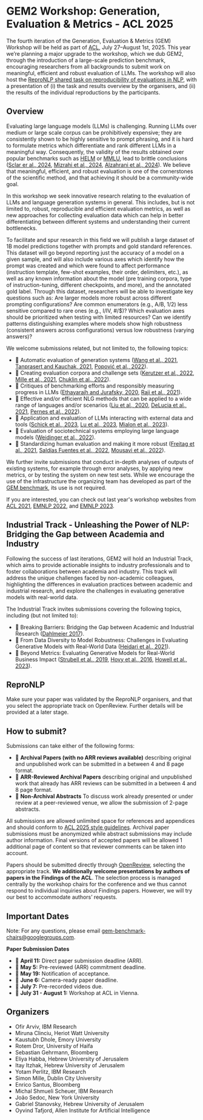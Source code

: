 # GEM2 Workshop: Generation, Evaluation & Metrics - ACL 2025

The fourth iteration of the Generation, Evaluation & Metrics (GEM) Workshop will be held as part of [ACL](https://2025.aclweb.org/), July 27–August 1st, 2025. This year we’re planning a major upgrade to the workshop, which we dub GEM2, through the introduction of a large-scale prediction benchmark, encouraging researchers from all backgrounds to submit work on meaningful, efficient and robust evaluation of LLMs. The workshop will also host the [ReproNLP shared task on reproducibility of evaluations in NLP](https://repronlp.github.io/), with a presentation of (i) the task and results overview by the organisers, and (ii) the results of the individual reproductions by the participants.

## Overview

Evaluating large language models (LLMs) is challenging. Running LLMs over medium or large scale corpus can be prohibitively expensive; they are consistently shown to be highly sensitive to prompt phrasing, and it is hard to formulate metrics which differentiate and rank different LLMs in a meaningful way. Consequently, the validity of the results obtained over popular benchmarks such as [HELM](https://arxiv.org/abs/2211.09110) or [MMLU](https://arxiv.org/pdf/2009.03300v3), lead to brittle conclusions ([Sclar er al., 2024](https://arxiv.org/pdf/2310.11324), [Mizrahi et al., 2024](https://aclanthology.org/2024.tacl-1.52/), [Alzahrani et al., 2024](https://arxiv.org/pdf/2402.01781v2)). We believe that meaningful, efficient, and robust evaluation is one of the cornerstones of the scientific method, and that achieving it should be a community-wide goal.

In this workshop we seek innovative research relating to the evaluation of LLMs and language generation systems in general. This includes, but is not limited to, robust, reproducible and efficient evaluation metrics, as well as new approaches for collecting evaluation data which can help in better differentiating between different systems and understanding their current bottlenecks.

To facilitate and spur research in this field we will publish a large dataset of 1B model predictions together with prompts and gold standard references. This dataset will go beyond reporting just the accuracy of a model on a given sample, and will also include various axes which identify how the prompt was created and which were found to affect performance (instruction template, few-shot examples, their order, delimiters, etc.), as well as any known information about the model (pre training corpora, type of instruction-tuning, different checkpoints, and more), and the annotated gold label. Through this dataset, researchers will be able to investigate key questions such as: Are larger models more robust across different prompting configurations? Are common enumerators (e.g., A/B, 1/2) less sensitive compared to rare ones (e.g., I/IV, #/$)? Which evaluation axes should be prioritized when testing with limited resources? Can we identify patterns distinguishing examples where models show high robustness (consistent answers across configurations) versus low robustness (varying answers)?

We welcome submissions related, but not limited to, the following topics:

*   💎 Automatic evaluation of generation systems ([Wang et al., 2021](https://aclanthology.org/2021.gem-1.8/), [Tanprasert and Kauchak, 2021](https://aclanthology.org/2021.gem-1.1/), [Popović et al., 2022](https://aclanthology.org/2022.gem-1.26/)).
*   💎 Creating evaluation corpora and challenge sets ([Kerutzer et al., 2022](https://aclanthology.org/2022.tacl-1.4/), [Mille et al., 2021](https://openreview.net/forum?id=CSi1eu_2q96), [Chuklin et al., 2022](https://aclanthology.org/2022.gem-1.6/)).
*   💎 Critiques of benchmarking efforts and responsibly measuring progress in LLMs ([Ethayarajh and Jurafsky, 2020](https://aclanthology.org/2020.emnlp-main.393/), [Raji et al., 2021](https://openreview.net/forum?id=j6NxpQbREA1)).
*   💎 Effective and/or efficient NLG methods that can be applied to a wide range of languages and/or scenarios ([Liu et al., 2020](https://aclanthology.org/2020.tacl-1.47/), [DeLucia et al., 2021](https://aclanthology.org/2021.gem-1.16/), [Pernes et al., 2022](https://aclanthology.org/2022.gem-1.1/)).
*   💎 Application and evaluation of LLMs interacting with external data and tools ([Schick et al., 2023](https://arxiv.org/abs/2302.04761), [Lu et al., 2023](https://arxiv.org/abs/2304.09842), [Mialon et al., 2023](https://arxiv.org/abs/2302.07842)).
*   💎 Evaluation of sociotechnical systems employing large language models ([Weidinger et al., 2022](https://dl.acm.org/doi/abs/10.1145/3531146.3533088)).
*   💎 Standardizing human evaluation and making it more robust ([Freitag et al., 2021](https://aclanthology.org/2021.tacl-1.87/), [Saldías Fuentes et al., 2022](https://aclanthology.org/2022.humeval-1.7/), [Mousavi et al., 2022](https://aclanthology.org/2022.gem-1.12/)).

We further invite submissions that conduct in-depth analyses of outputs of existing systems, for example through error analyses, by applying new metrics, or by testing the system on new test sets. While we encourage the use of the infrastructure the organizing team has developed as part of the [GEM benchmark](https://arxiv.org/abs/2206.11249), its use is not required.

If you are interested, you can check out last year's workshop websites from [ACL 2021](https://gem-benchmark.com/workshop/2021), [EMNLP 2022](https://gem-benchmark.com/workshop/2022), and [EMNLP 2023](https://gem-benchmark.com/workshop/2023).

## Industrial Track - Unleashing the Power of NLP: Bridging the Gap between Academia and Industry

Following the success of last iterations, GEM2 will hold an Industrial Track, which aims to provide actionable insights to industry professionals and to foster collaborations between academia and industry. This track will address the unique challenges faced by non-academic colleagues, highlighting the differences in evaluation practices between academic and industrial research, and explore the challenges in evaluating generative models with real-world data.

The Industrial Track invites submissions covering the following topics, including (but not limited to):

*   💎 Breaking Barriers: Bridging the Gap between Academic and Industrial Research ([Dahlmeier 2017](https://aclanthology.org/P17-2015)).
*   💎 From Data Diversity to Model Robustness: Challenges in Evaluating Generative Models with Real-World Data ([Heidari et al., 2021](https://aclanthology.org/2021.sigdial-1.8/)).
*   💎 Beyond Metrics: Evaluating Generative Models for Real-World Business Impact ([Strubell et al., 2019](https://arxiv.org/abs/1906.02243), [Hovy et al., 2016](https://aclanthology.org/P16-2096), [Howell et al., 2023](https://arxiv.org/abs/2306.07402)).

## ReproNLP
Make sure your paper was validated by the ReproNLP organisers, and that you select the appropriate track on OpenReview. Further details will be provided at a later stage.

## How to submit?

Submissions can take either of the following forms:

*   💎 **Archival Papers (with no ARR reviews available)** describing original and unpublished work can be submitted in a between 4 and 8 page format.
*   💎 **ARR-Reviewed Archival Papers** describing original and unpublished work that already has ARR reviews can be submitted in a between 4 and 8 page format.
*   💎 **Non-Archival Abstracts** To discuss work already presented or under review at a peer-reviewed venue, we allow the submission of 2-page abstracts.

All submissions are allowed unlimited space for references and appendices and should conform to [ACL 2025 style guidelines](https://2025.aclweb.org/calls/main_conference_papers/#paper-submission-details). Archival paper submissions must be anonymized while abstract submissions may include author information. Final versions of accepted papers will be allowed 1 additional page of content so that reviewer comments can be taken into account.

Papers should be submitted directly through [OpenReview](https://openreview.net/group?id=aclweb.org/ACL/2025/Workshop/GEM), selecting the appropriate track. **We additionally welcome presentations by authors of papers in the Findings of the ACL**. The selection process is managed centrally by the workshop chairs for the conference and we thus cannot respond to individual inquiries about Findings papers. However, we will try our best to accommodate authors’ requests.

## Important Dates

Note: For any questions, please email gem-benchmark-chairs@googlegroups.com.

**Paper Submission Dates**

*   📅 **April 11:** Direct paper submission deadline (ARR).
*   📅 **May 5:** Pre-reviewed (ARR) commitment deadline.
*   📅 **May 19:** Notification of acceptance.
*   📅 **June 6:** Camera-ready paper deadline.
*   📅 **July 7:** Pre-recorded videos due.
*   📅 **July 31 - August 1:** Workshop at ACL in Vienna.

## Organizers
* Ofir Arviv, IBM Research
* Miruna Clinciu, Heriot Watt University
* Kaustubh Dhole, Emory University
* Rotem Dror, University of Haifa
* Sebastian Gehrmann, Bloomberg
* Eliya Habba, Hebrew University of Jerusalem
* Itay Itzhak, Hebrew University of Jerusalem
* Yotam Perlitz, IBM Research
* Simon Mille, Dublin City University
* Enrico Santus, Bloomberg
* Michal Shmueli Scheuer, IBM Research
* João Sedoc, New York University
* Gabriel Stanovsky, Hebrew University of Jerusalem
* Oyvind Tafjord, Allen Institute for Artificial Intelligence
